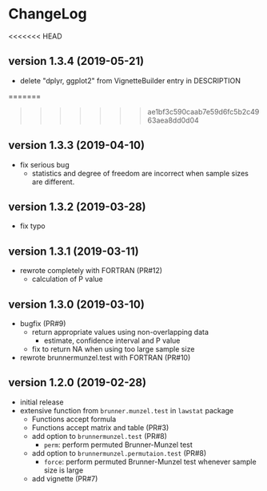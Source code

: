 # ChangeLog
<<<<<<< HEAD
## version 1.3.4 (2019-05-21)
* delete "dplyr, ggplot2" from VignetteBuilder entry in DESCRIPTION

=======
>>>>>>> ae1bf3c590caab7e59d6fc5b2c4963aea8dd0d04
## version 1.3.3 (2019-04-10)
* fix serious bug
  * statistics and degree of freedom are incorrect
    when sample sizes are different.

## version 1.3.2 (2019-03-28)
* fix typo

## version 1.3.1 (2019-03-11)
* rewrote completely with FORTRAN (PR#12)
  * calculation of P value

## version 1.3.0 (2019-03-10)
* bugfix (PR#9)
  * return appropriate values using non-overlapping data
    * estimate, confidence interval and P value
  * fix to return NA when using too large sample size
* rewrote brunnermunzel.test with FORTRAN (PR#10)

## version 1.2.0 (2019-02-28)
* initial release
* extensive function from `brunner.munzel.test` in `lawstat` package
  * Functions accept formula
  * Functions accept matrix and table (PR#3)
  * add option to `brunnermunzel.test` (PR#8)
    * `perm`: perform permuted Brunner-Munzel test
  * add option to `brunnermunzel.permutaion.test` (PR#8)
    * `force`: perform permuted Brunner-Munzel test
               whenever sample size is large
  * add vignette (PR#7)

